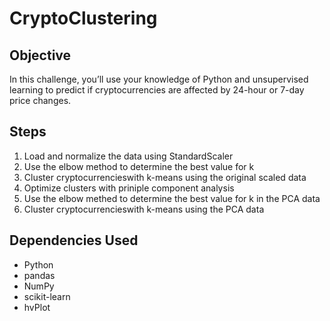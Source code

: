 # CryptoClustering

## Objective
In this challenge, you’ll use your knowledge of Python and unsupervised learning to predict if cryptocurrencies are affected by 24-hour or 7-day price changes.

## Steps
1. Load and normalize the data using StandardScaler
2. Use the elbow method to determine the best value for k
3. Cluster cryptocurrencieswith k-means using the original scaled data
4. Optimize clusters with priniple component analysis
5. Use the elbow methed to determine the best value for k in the PCA data
6. Cluster cryptocurrencieswith k-means using the PCA data

## Dependencies Used
- Python
- pandas
- NumPy
- scikit-learn
- hvPlot